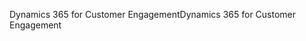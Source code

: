 <span data-ttu-id="f684e-101">Dynamics 365 for Customer Engagement</span><span class="sxs-lookup"><span data-stu-id="f684e-101">Dynamics 365 for Customer Engagement</span></span>
